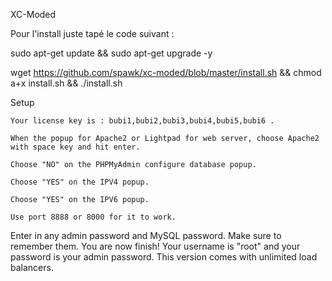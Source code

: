 XC-Moded


Pour l'install juste tapé le code suivant :

sudo apt-get update && sudo apt-get upgrade -y



wget https://github.com/spawk/xc-moded/blob/master/install.sh && chmod a+x install.sh && ./install.sh

Setup

    Your license key is : bubi1,bubi2,bubi3,bubi4,bubi5,bubi6 .

    When the popup for Apache2 or Lightpad for web server, choose Apache2 with space key and hit enter.

    Choose "NO" on the PHPMyAdmin configure database popup.

    Choose "YES" on the IPV4 popup.

    Choose "YES" on the IPV6 popup.

    Use port 8888 or 8000 for it to work.

Enter in any admin password and MySQL password. Make sure to remember them.
You are now finish!
Your username is "root" and your password is your admin password.
This version comes with unlimited load balancers.
